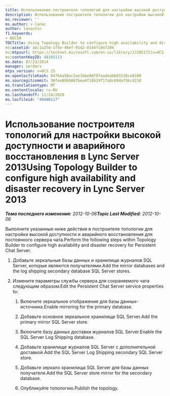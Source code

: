 ```yaml
---
title: Использование построителя топологий для настройки высокой доступности и аварийного восстановления
description: Использование построителя топологии для настройки высокой доступности и аварийного восстановления.
ms.reviewer: ''
ms.author: v-lanac
author: lanachin
f1.keywords:
- NOCSH
TOCTitle: Using Topology Builder to configure high availability and disaster recovery
ms:assetid: abc1a25d-1f5e-46ef-91d2-0144fc847206
ms:mtpsurl: https://technet.microsoft.com/en-us/library/JJ205172(v=OCS.15)
ms:contentKeyID: 48185113
ms.date: 07/23/2014
manager: serdars
mtps_version: v=OCS.15
ms.openlocfilehash: 04764a58ac3ae1bbe0df97aadeabb03158ce8100
ms.sourcegitcommit: 36fee89bb887bea4f18b19f17a8c69daf5bc423d
ms.translationtype: MT
ms.contentlocale: ru-RU
ms.lasthandoff: 11/24/2020
ms.locfileid: "49400117"
---
```

# <a name="using-topology-builder-to-configure-high-availability-and-disaster-recovery-in-lync-server-2013"></a><span data-ttu-id="b299e-103">Использование построителя топологий для настройки высокой доступности и аварийного восстановления в Lync Server 2013</span><span class="sxs-lookup"><span data-stu-id="b299e-103">Using Topology Builder to configure high availability and disaster recovery in Lync Server 2013</span></span>

<div data-xmlns="http://www.w3.org/1999/xhtml">

<div class="topic" data-xmlns="http://www.w3.org/1999/xhtml" data-msxsl="urn:schemas-microsoft-com:xslt" data-cs="https://msdn.microsoft.com/">

<div data-asp="https://msdn2.microsoft.com/asp">



</div>

<div id="mainSection">

<div id="mainBody"><span data-ttu-id="b299e-104">

<span> </span></span><span class="sxs-lookup"><span data-stu-id="b299e-104">

<span> </span></span></span>

<span data-ttu-id="b299e-105">_**Тема последнего изменения:** 2012-10-06_</span><span class="sxs-lookup"><span data-stu-id="b299e-105">_**Topic Last Modified:** 2012-10-06_</span></span>

<span data-ttu-id="b299e-106">Выполните указанные ниже действия в построителе топологии для настройки высокой доступности и аварийного восстановления для постоянного сервера чата.</span><span class="sxs-lookup"><span data-stu-id="b299e-106">Perform the following steps within Topology Builder to configure high availability and disaster recovery for Persistent Chat Server.</span></span>

1.  <span data-ttu-id="b299e-107">Добавьте зеркальные базы данных и хранилище журналов SQL Server, которые являются получателями.</span><span class="sxs-lookup"><span data-stu-id="b299e-107">Add the mirror databases and the log shipping secondary database SQL Server stores.</span></span>

2.  <span data-ttu-id="b299e-108">Измените параметры службы сервера для сохраняемого чата следующим образом:</span><span class="sxs-lookup"><span data-stu-id="b299e-108">Edit the Persistent Chat Server service properties to:</span></span>
    
    1.  <span data-ttu-id="b299e-109">Включите зеркальное отображение для базы данных-источника.</span><span class="sxs-lookup"><span data-stu-id="b299e-109">Enable mirroring for the primary database.</span></span>
    
    2.  <span data-ttu-id="b299e-110">Добавьте основное зеркальное хранилище SQL Server.</span><span class="sxs-lookup"><span data-stu-id="b299e-110">Add the primary mirror SQL Server store.</span></span>
    
    3.  <span data-ttu-id="b299e-111">Включите базу данных доставки журналов SQL Server.</span><span class="sxs-lookup"><span data-stu-id="b299e-111">Enable the SQL Server Log Shipping database.</span></span>
    
    4.  <span data-ttu-id="b299e-112">Добавьте хранилище журналов SQL Server с дополнительной доставкой.</span><span class="sxs-lookup"><span data-stu-id="b299e-112">Add the SQL Server Log Shipping secondary SQL Server store.</span></span>
    
    5.  <span data-ttu-id="b299e-113">Добавьте зеркало хранилища SQL Server для базы данных получателя.</span><span class="sxs-lookup"><span data-stu-id="b299e-113">Add the SQL Server store mirror for the secondary database.</span></span>
    
    6.  <span data-ttu-id="b299e-114">Опубликуйте топологию.</span><span class="sxs-lookup"><span data-stu-id="b299e-114">Publish the topology.</span></span>

<span data-ttu-id="b299e-115"></div>

<span> </span>

</div>

</div>

</span><span class="sxs-lookup"><span data-stu-id="b299e-115"></div>

<span> </span>

</div>

</div>

</span></span></div>

